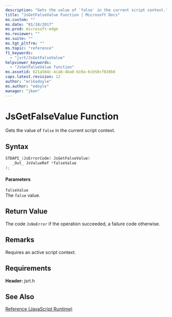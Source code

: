 ```yaml
---
description: "Gets the value of `false` in the current script context."
title: "JsGetFalseValue Function | Microsoft Docs"
ms.custom: ""
ms.date: "01/18/2017"
ms.prod: microsoft-edge
ms.reviewer: ""
ms.suite: ""
ms.tgt_pltfrm: ""
ms.topic: "reference"
f1_keywords: 
  - "jsrt/JsGetFalseValue"
helpviewer_keywords: 
  - "JsGetFalseValue function"
ms.assetid: 621a584c-4ca8-4ba0-b19a-6cb50cf830b6
caps.latest.revision: 12
author: "erikadoyle"
ms.author: "edoyle"
manager: "jken"
---
```

# JsGetFalseValue Function
Gets the value of `false` in the current script context.  
  
## Syntax  
  
```cpp  
STDAPI_(JsErrorCode) JsGetFalseValue(  
   _Out_ JsValueRef *falseValue  
);  
```  
  
#### Parameters  
 `falseValue`  
 The `false` value.  
  
## Return Value  
 The code `JsNoError` if the operation succeeded, a failure code otherwise.  
  
## Remarks  
 Requires an active script context.  
  
## Requirements  
 **Header:** jsrt.h  
  
## See Also  
 [Reference (JavaScript Runtime)](../chakra-hosting/reference-javascript-runtime.md)